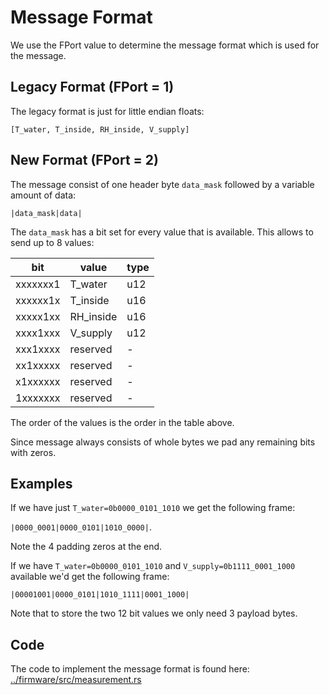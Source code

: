 # Message Format

We use the FPort value to determine the message format which is used for the
message.

## Legacy Format (FPort = 1)

The legacy format is just for little endian floats:

`[T_water, T_inside, RH_inside, V_supply]`

## New Format (FPort = 2)

The message consist of one header byte `data_mask` followed by a variable
amount of data:

```
|data_mask|data|
```

The `data_mask` has a bit set for every value that is available. This allows to
send up to 8 values:

|bit     |value    |type|
|--------|---------|----|
|xxxxxxx1|T_water  |u12 |
|xxxxxx1x|T_inside |u16 |
|xxxxx1xx|RH_inside|u16 |
|xxxx1xxx|V_supply |u12 |
|xxx1xxxx|reserved | -  |
|xx1xxxxx|reserved | -  |
|x1xxxxxx|reserved | -  |
|1xxxxxxx|reserved | -  |

The order of the values is the order in the table above.

Since message always consists of whole bytes we pad any remaining bits with
zeros.

## Examples

If we have just `T_water=0b0000_0101_1010` we get the following frame:

`|0000_0001|0000_0101|1010_0000|`.

Note the 4 padding zeros at the end.

If we have `T_water=0b0000_0101_1010` and `V_supply=0b1111_0001_1000` available
we'd get the following frame:

`|00001001|0000_0101|1010_1111|0001_1000|`

Note that to store the two 12 bit values we only need 3 payload bytes.


## Code

The code to implement the message format is found here:
[../firmware/src/measurement.rs](../firmware/src/measurement.rs)
